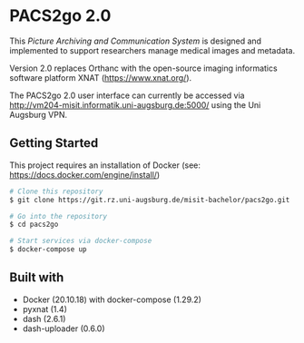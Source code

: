 # PACS2go 2.0 

This *Picture Archiving and Communication System* is designed and implemented to support researchers manage medical images and metadata.

Version 2.0 replaces Orthanc with the open-source imaging informatics software platform XNAT (https://www.xnat.org/).

The PACS2go 2.0 user interface can currently be accessed via http://vm204-misit.informatik.uni-augsburg.de:5000/ using the Uni Augsburg VPN.


## Getting Started

This project requires an installation of Docker (see: https://docs.docker.com/engine/install/)

```bash
# Clone this repository
$ git clone https://git.rz.uni-augsburg.de/misit-bachelor/pacs2go.git

# Go into the repository
$ cd pacs2go

# Start services via docker-compose
$ docker-compose up
```

## Built with 

- Docker (20.10.18) with docker-compose (1.29.2)
- pyxnat (1.4)
- dash (2.6.1)
- dash-uploader (0.6.0)

